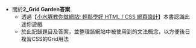 * 關於**2_Grid Garden答案**
  * 透過【[小水豚教你做網站! 輕鬆學好 HTML / CSS 網頁設計](https://www.books.com.tw/products/0010958744?srsltid=AfmBOoq-gROQDr1e10tkxcowuKen3MCqEMpeTdGEOr84zalaRTHUMWc5)】本書認識此迷你遊戲
  * 於此記錄題目及答案，並整理該網站中被使用到的文法概念，以方便後日複習CSS的Grid用法
